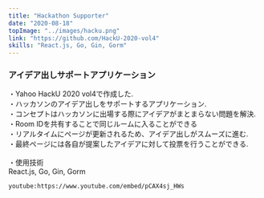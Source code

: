 ```yaml
---
title: "Hackathon Supporter"
date: "2020-08-18"
topImage: "../images/hacku.png"
link: "https://github.com/HackU-2020-vol4"
skills: "React.js, Go, Gin, Gorm"
---
```


### アイデア出しサポートアプリケーション

・Yahoo HackU 2020 vol4で作成した.<br>
・ハッカソンのアイデア出しをサポートするアプリケーション.<br>
・コンセプトはハッカソンに出場する際にアイデアがまとまらない問題を解決.<br>
・Room IDを共有することで同じルームに入ることができる<br>
・リアルタイムにページが更新されるため、アイデア出しがスムーズに進む.<br>
・最終ページには各自が提案したアイデアに対して投票を行うことができる.<br>
<br>
・使用技術<br>React.js, Go, Gin, Gorm

`youtube:https://www.youtube.com/embed/pCAX4sj_HWs`